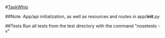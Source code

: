 #[TaskWhip](http://www.taskwhip.com/)

##Note:
App/api initialization, as well as resources and routes in app/__init__.py

##Tests
Run all tests from the test directory with the command "nosetests -v"
